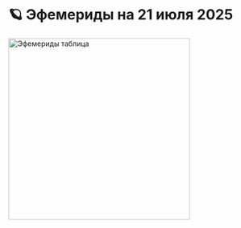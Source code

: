 # 🪐 Эфемериды на 21 июля 2025

<img src="ephemeris_table_2025-07-21.png" alt="Эфемериды таблица" width="360px" />
